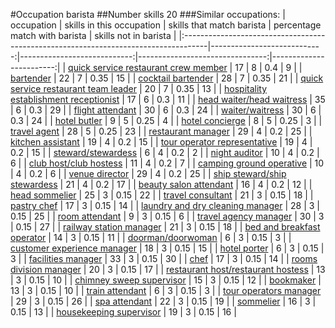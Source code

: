 #Occupation barista
##Number skills 20
###Similar occupations:
| occupation                                                                          |   skills in this occupation |   skills that match barista |   percentage match with barista |   skills not in barista |
|:------------------------------------------------------------------------------------|----------------------------:|----------------------------:|--------------------------------:|------------------------:|
| [quick service restaurant crew member](quick_service_restaurant_crew_member.md)     |                          17 |                           8 |                            0.4  |                       9 |
| [bartender](bartender.md)                                                           |                          22 |                           7 |                            0.35 |                      15 |
| [cocktail bartender](cocktail_bartender.md)                                         |                          28 |                           7 |                            0.35 |                      21 |
| [quick service restaurant team leader](quick_service_restaurant_team_leader.md)     |                          20 |                           7 |                            0.35 |                      13 |
| [hospitality establishment receptionist](hospitality_establishment_receptionist.md) |                          17 |                           6 |                            0.3  |                      11 |
| [head waiter/head waitress](head_waiter-head_waitress.md)                           |                          35 |                           6 |                            0.3  |                      29 |
| [flight attendant](flight_attendant.md)                                             |                          30 |                           6 |                            0.3  |                      24 |
| [waiter/waitress](waiter-waitress.md)                                               |                          30 |                           6 |                            0.3  |                      24 |
| [hotel butler](hotel_butler.md)                                                     |                           9 |                           5 |                            0.25 |                       4 |
| [hotel concierge](hotel_concierge.md)                                               |                           8 |                           5 |                            0.25 |                       3 |
| [travel agent](travel_agent.md)                                                     |                          28 |                           5 |                            0.25 |                      23 |
| [restaurant manager](restaurant_manager.md)                                         |                          29 |                           4 |                            0.2  |                      25 |
| [kitchen assistant](kitchen_assistant.md)                                           |                          19 |                           4 |                            0.2  |                      15 |
| [tour operator representative](tour_operator_representative.md)                     |                          19 |                           4 |                            0.2  |                      15 |
| [steward/stewardess](steward-stewardess.md)                                         |                           6 |                           4 |                            0.2  |                       2 |
| [night auditor](night_auditor.md)                                                   |                          10 |                           4 |                            0.2  |                       6 |
| [club host/club hostess](club_host-club_hostess.md)                                 |                          11 |                           4 |                            0.2  |                       7 |
| [camping ground operative](camping_ground_operative.md)                             |                          10 |                           4 |                            0.2  |                       6 |
| [venue director](venue_director.md)                                                 |                          29 |                           4 |                            0.2  |                      25 |
| [ship steward/ship stewardess](ship_steward-ship_stewardess.md)                     |                          21 |                           4 |                            0.2  |                      17 |
| [beauty salon attendant](beauty_salon_attendant.md)                                 |                          16 |                           4 |                            0.2  |                      12 |
| [head sommelier](head_sommelier.md)                                                 |                          25 |                           3 |                            0.15 |                      22 |
| [travel consultant](travel_consultant.md)                                           |                          21 |                           3 |                            0.15 |                      18 |
| [pastry chef](pastry_chef.md)                                                       |                          17 |                           3 |                            0.15 |                      14 |
| [laundry and dry cleaning manager](laundry_and_dry_cleaning_manager.md)             |                          28 |                           3 |                            0.15 |                      25 |
| [room attendant](room_attendant.md)                                                 |                           9 |                           3 |                            0.15 |                       6 |
| [travel agency manager](travel_agency_manager.md)                                   |                          30 |                           3 |                            0.15 |                      27 |
| [railway station manager](railway_station_manager.md)                               |                          21 |                           3 |                            0.15 |                      18 |
| [bed and breakfast operator](bed_and_breakfast_operator.md)                         |                          14 |                           3 |                            0.15 |                      11 |
| [doorman/doorwoman](doorman-doorwoman.md)                                           |                           6 |                           3 |                            0.15 |                       3 |
| [customer experience manager](customer_experience_manager.md)                       |                          18 |                           3 |                            0.15 |                      15 |
| [hotel porter](hotel_porter.md)                                                     |                           6 |                           3 |                            0.15 |                       3 |
| [facilities manager](facilities_manager.md)                                         |                          33 |                           3 |                            0.15 |                      30 |
| [chef](chef.md)                                                                     |                          17 |                           3 |                            0.15 |                      14 |
| [rooms division manager](rooms_division_manager.md)                                 |                          20 |                           3 |                            0.15 |                      17 |
| [restaurant host/restaurant hostess](restaurant_host-restaurant_hostess.md)         |                          13 |                           3 |                            0.15 |                      10 |
| [chimney sweep supervisor](chimney_sweep_supervisor.md)                             |                          15 |                           3 |                            0.15 |                      12 |
| [bookmaker](bookmaker.md)                                                           |                          13 |                           3 |                            0.15 |                      10 |
| [train attendant](train_attendant.md)                                               |                           6 |                           3 |                            0.15 |                       3 |
| [tour operators manager](tour_operators_manager.md)                                 |                          29 |                           3 |                            0.15 |                      26 |
| [spa attendant](spa_attendant.md)                                                   |                          22 |                           3 |                            0.15 |                      19 |
| [sommelier](sommelier.md)                                                           |                          16 |                           3 |                            0.15 |                      13 |
| [housekeeping supervisor](housekeeping_supervisor.md)                               |                          19 |                           3 |                            0.15 |                      16 |
